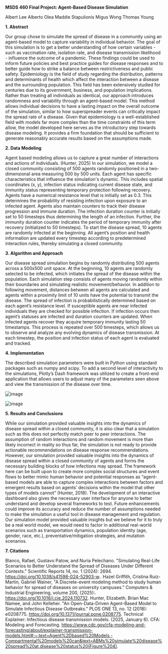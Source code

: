 **MSDS 460 Final Project: Agent-Based Disease Simulation**

Albert Lee
Alberto Olea
Maddie Stapulionis
Migus Wong
Thomas Young

**1. Abstract**

Our group chose to simulate the spread of disease in a community using an agent-based model to capture variability in individual behavior. The goal of this simulation is to get a better understanding of how certain variables - such as vaccination rate, isolation rate, and disease transmission likelihood - influence the outcome of a pandemic. These findings could be used to inform future policies and best practice guides for disease responses and to better guide how to strike a balance between restrictiveness and public safety.
Epidemiology is the field of study regarding the distribution, patterns and determinants of health which affect the interaction between a disease and the surrounding population. This field has been extensively studied for centuries due to its government, business, and population implications.
Rather than treating all individuals as identical, our approach introduces randomness and variability through an agent-based model. This method allows individual decisions to have a lasting impact on the overall outcome of the simulation, similar to how superspreader events can critically impact the spread rate of a disease.
Given that epidemiology is a well-established field with models far more complex than the time constraints of this term allow, the model developed here serves as the introductory step towards disease modeling. It provides a firm foundation that should be sufficient to generate reasonably accurate results based on the assumptions made.

**2. Data Modeling**

Agent based modeling allows us to capture a great number of interactions and actions of individuals. (Hunter, 2025) In our simulation, we model a closed community consisting of 500 agents randomly positioned in a two-dimensional area measuring 500 by 500 units. Each agent has specific characteristics that influence the simulation's dynamic. This includes spatial coordinates (x, y), infection status indicating current disease state, and immunity status representing temporary protection following recovery. Agents have a numerical resistance level that is initially set as 0.3. This determines the probability of resisting infection upon exposure to an infected agent.
Agents also maintain counters to track their disease progression and immune duration. The infection duration counter is initially set to 50 timesteps thus determining the length of an infection. Further, the immunity duration counter indicates the period of temporary immunity after recovery (initialized to 50 timesteps).
To start the disease spread, 10 agents are randomly infected at the beginning. All agent’s position and health information are updated every timestep according to predetermined interaction rules, thereby simulating a closed community. 

**3. Algorithm and Approach**
   
Our disease spread simulation begins by randomly distributing 500 agents across a 500x500 unit space. At the beginning, 10 agents are randomly selected to be infected, which initiates the spread of the disease within the population. Each simulation step consists of agents moving randomly within their boundaries and simulating realistic movement/behavior. In addition to following movement, distances between all agents are calculated and agents within a proximity limit of 10 units have the potential to transmit the disease. The spread of infection is probabilistically determined based on each agent’s resistance level. If susceptible agents are near infected individuals they are checked for possible infection. If infection occurs then agent’s statuses are infected and duration counters are updated. When infected agents recover they acquire temporary immunity lasting 50 timestamps. This process is repeated over 500 timesteps, which allows us to observe and analyze any evolving dynamics of disease transmission. At each timestep, the position and infection status of each agent is evaluated and tracked.

**4. Implementation**

The described simulation parameters were built in Python using standard packages such as numpy and scipy. To add a second level of interactivity to the simulations, Plotly’s Dash framework was utilized to create a front-end application that allows users to adjust many of the parameters seen above and view the transmission of the disease over time.

![image](https://github.com/user-attachments/assets/4f4ac36d-a2db-4a0c-96bf-919e33f5c27b)

![image](https://github.com/user-attachments/assets/5bceab98-9d51-4802-b72c-ec29722941e9)

**5. Results and Conclusions**
   
While our simulation provided valuable insights into the dynamics of disease spread within a closed community, it is also clear that a simulation such as this does not perfectly match peer to peer interactions. The assumption of random interactions and random movement is more than likely incorrect in reality so thus far, the simulation is not ready to provide actionable recommendations on disease response recommendations.
However, our simulation provided valuable insights into the dynamics of disease spread within a closed community of agents and forms the necessary building blocks of how infections may spread. The framework here can be built upon to create more complex social structures and event flows to better mimic human behavior and potential responses as “agent-based models are able to capture complex interactions between factors and emergent results based on agents’ decisions within the model that other types of models cannot” (Hunter, 2018). The development of an interactive dashboard also gives the necessary user interface for anyone to better understand and develop several frameworks to test. Future enhancements could improve its accuracy and reduce the number of assumptions needed to make the simulation a useful tool in disease management and regulation.
Our simulation model provided valuable insights but we believe for it to truly be a real world model, we would need to factor in additional real-world scenarios such as transportation dynamics, population identity (age, gender, race, etc.), preventative/mitigation strategies, and mutation scenarios.


**7. Citations**

Blanco, Rafael, Gustavo Patow, and Nuria Pelechano. "Simulating Real-Life Scenarios to Better Understand the Spread of Diseases Under Different Contexts." Scientific Reports 14, no. 1 (2024): 2694. https://doi.org/10.1038/s41598-024-52903-w..
Hazel Griffith, Cristina Ruiz-Martin, Gabriel Wainer, "A Discrete-event modeling method to study human behavior for spread of diseases on university campuses." Computers & Industrial Engineering, volume 200, (2025):. https://doi.org/10.1016/j.cie.2024.110732.
Hunter, Elizabeth, Brian Mac Namee, and John Kelleher. "An Open-Data-Driven Agent-Based Model to Simulate Infectious Disease Outbreaks." PLOS ONE 13, no. 12 (2018): e0208775. https://doi.org/10.1371/journal.pone.0208775.
Technical Explainer: Infectious disease transmission models. (2025, January 6). CFA: Modeling and Forecasting. https://www.cdc.gov/cfa-modeling-and-forecasting/about/explainer-transmission-models.html#:~:text=Agent%2Dbased%20Models,-Compartmental%20models%20can&text=ABMs%20simulate%20disease%20spread%20at,disease%20status%20(Figure%204).
